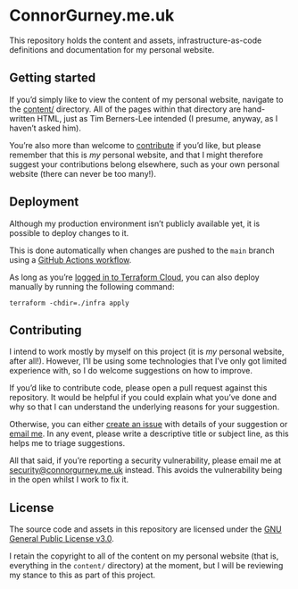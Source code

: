 # ConnorGurney.me.uk

This repository holds the content and assets, infrastructure-as-code definitions and documentation for my personal website.

## Getting started

If you’d simply like to view the content of my personal website, navigate to the [content/](./content/) directory. All of the pages within that directory are hand-written HTML, just as Tim Berners-Lee intended (I presume, anyway, as I haven’t asked him).

You’re also more than welcome to [contribute](#contributing) if you’d like, but please remember that this is _my_ personal website, and that I might therefore suggest your contributions belong elsewhere, such as your own personal website (there can never be too many!).

## Deployment

Although my production environment isn’t publicly available yet, it is possible to deploy changes to it.

This is done automatically when changes are pushed to the `main` branch using a [GitHub Actions workflow](./.github/workflows/deploy.yml).

As long as you’re [logged in to Terraform Cloud](https://developer.hashicorp.com/terraform/tutorials/cloud-get-started/cloud-login), you can also deploy manually by running the following command:

```shell
terraform -chdir=./infra apply
```

## Contributing

I intend to work mostly by myself on this project (it is _my_ personal website, after all!). However, I’ll be using some technologies that I’ve only got limited experience with, so I do welcome suggestions on how to improve.

If you’d like to contribute code, please open a pull request against this repository. It would be helpful if you could explain what you’ve done and why so that I can understand the underlying reasons for your suggestion.

Otherwise, you can either [create an issue](https://github.com/connorgurney/cgmeuk/issues) with details of your suggestion or [email me](mailto:me@connorgurney.me.uk). In any event, please write a descriptive title or subject line, as this helps me to triage suggestions.

All that said, if you’re reporting a security vulnerability, please email me at [security@connorgurney.me.uk](mailto:security@connorgurney.me.uk) instead. This avoids the vulnerability being in the open whilst I work to fix it.

## License

The source code and assets in this repository are licensed under the [GNU General Public License v3.0](./LICENSE.md).

I retain the copyright to all of the content on my personal website (that is, everything in the `content/` directory) at the moment, but I will be reviewing my stance to this as part of this project.
